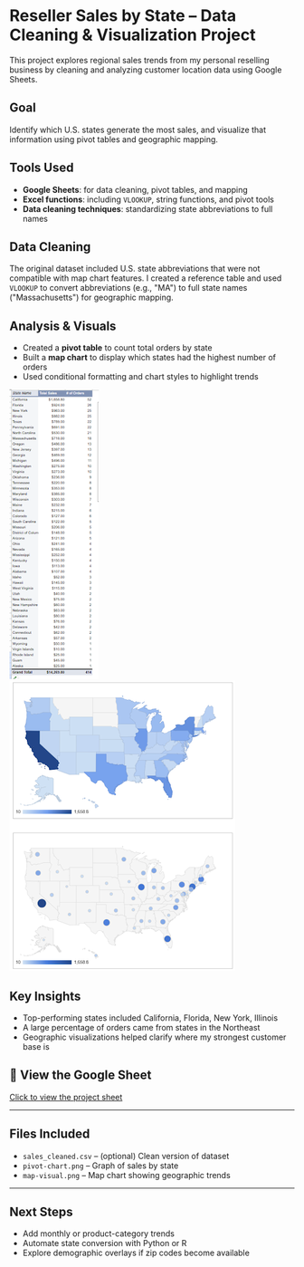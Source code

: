 # Reseller Sales by State – Data Cleaning & Visualization Project

This project explores regional sales trends from my personal reselling business by cleaning and analyzing customer location data using Google Sheets.

##  Goal

Identify which U.S. states generate the most sales, and visualize that information using pivot tables and geographic mapping.

##  Tools Used

- **Google Sheets**: for data cleaning, pivot tables, and mapping
- **Excel functions**: including `VLOOKUP`, string functions, and pivot tools
- **Data cleaning techniques**: standardizing state abbreviations to full names

##  Data Cleaning

The original dataset included U.S. state abbreviations that were not compatible with map chart features. I created a reference table and used `VLOOKUP` to convert abbreviations (e.g., "MA") to full state names ("Massachusetts") for geographic mapping.

##  Analysis & Visuals

- Created a **pivot table** to count total orders by state
- Built a **map chart** to display which states had the highest number of orders
- Used conditional formatting and chart styles to highlight trends

![Pivot Chart Screenshot](Pivot_Sales_by_State.png)
![Map Visualization](Geo_Sales_by_State.png)

## Key Insights

- Top-performing states included California, Florida, New York, Illinois
- A large percentage of orders came from states in the Northeast
- Geographic visualizations helped clarify where my strongest customer base is

## 🔗 View the Google Sheet

[Click to view the project sheet](https://your-google-sheet-link-here)

---

## Files Included

- `sales_cleaned.csv` – (optional) Clean version of dataset
- `pivot-chart.png` – Graph of sales by state
- `map-visual.png` – Map chart showing geographic trends

---

## Next Steps

- Add monthly or product-category trends
- Automate state conversion with Python or R
- Explore demographic overlays if zip codes become available
